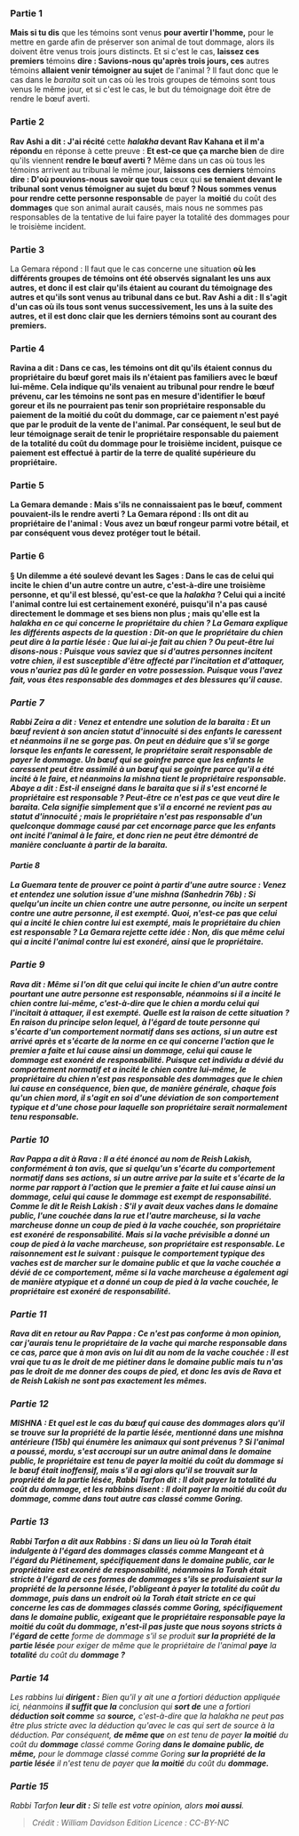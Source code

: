 
### Partie 1
<b>Mais si tu dis</b> que les témoins sont venus <b>pour avertir l'homme,</b> pour le mettre en garde afin de préserver son animal de tout dommage, alors ils doivent être venus trois jours distincts. Et si c'est le cas, <b>laissez ces premiers</b> témoins <b>dire : Savions-nous qu'après trois jours, ces</b> autres témoins <b>allaient venir témoigner au sujet</b> de l'animal ? Il faut donc que le cas dans le <i>baraita</i> soit un cas où les trois groupes de témoins sont tous venus le même jour, et si c'est le cas, le but du témoignage doit être de rendre le bœuf averti.

### Partie 2
<b>Rav Ashi a dit : J'ai récité</b> cette <b><i>halakha</i> devant Rav Kahana et il m'a répondu</b> en réponse à cette preuve : <b>Et est-ce que ça marche bien</b> de dire qu'ils viennent <b>rendre le bœuf averti ?</b> Même dans un cas où tous les témoins arrivent au tribunal le même jour, <b>laissons ces derniers</b> témoins <b>dire : D'où pouvions-nous savoir que tous</b> ceux qui <b>se tenaient devant le tribunal sont venus témoigner au sujet du bœuf ? Nous sommes venus pour rendre cette personne responsable</b> de payer la <b>moitié</b> du coût des <b>dommages</b> que son animal aurait causés, mais nous ne sommes pas responsables de la tentative de lui faire payer la totalité des dommages pour le troisième incident.

### Partie 3
La Gemara répond : Il faut que le cas concerne une situation <b>où les différents groupes de témoins <b>ont été</b> observés <b>signalant</b> les uns aux autres, et donc il est clair qu'ils étaient au courant du témoignage des autres et qu'ils sont venus au tribunal dans ce but. <b>Rav Ashi a dit :</b> Il s'agit d'un cas <b>où ils</b> tous <b>sont venus successivement,</b> les uns à la suite des autres, et il est donc clair que les derniers témoins sont au courant des premiers.

### Partie 4
<b>Ravina a dit :</b> Dans ce cas, les témoins ont dit qu'ils étaient <b>connus du propriétaire du <b>bœuf goret</b> mais</b> ils n'étaient <b>pas familiers avec le bœuf</b> lui-même. Cela indique qu'ils venaient au tribunal pour rendre le bœuf prévenu, car les témoins ne sont pas en mesure d'identifier le bœuf goreur et ils ne pourraient pas tenir son propriétaire responsable du paiement de la moitié du coût du dommage, car ce paiement n'est payé que par le produit de la vente de l'animal. Par conséquent, le seul but de leur témoignage serait de tenir le propriétaire responsable du paiement de la totalité du coût du dommage pour le troisième incident, puisque ce paiement est effectué à partir de la terre de qualité supérieure du propriétaire.

### Partie 5
La Gemara demande : <b>Mais</b> s'ils ne connaissaient pas le bœuf, <b>comment pouvaient-ils le rendre averti ?</b> La Gemara répond : <b>Ils ont dit</b> au propriétaire de l'animal : <b>Vous avez un bœuf rongeur parmi votre bétail, et</b> par conséquent <b>vous devez protéger tout le bétail.</b>

### Partie 6
§ <b>Un dilemme a été soulevé devant</b> les Sages : Dans le cas de <b>celui qui incite le chien d'un autre contre un autre,</b> c'est-à-dire une troisième personne, et qu'il est blessé, <b>qu'est-ce que</b> la <i>halakha</i> ? <b>Celui qui a incité</b> l'animal contre lui est <b>certainement exonéré,</b> puisqu'il n'a pas causé directement le dommage et ses biens non plus ; mais <b>qu'elle est la <i>halakha</b> en ce qui concerne le <b>propriétaire du chien ?</b> La Gemara explique les différents aspects de la question : <b>Dit-on</b> que le propriétaire du chien <b>peut dire à</b> la partie lésée : <b>Que lui ai-je fait</b> au chien ? <b>Ou peut-être lui disons-nous : Puisque vous saviez que si d'autres personnes incitent votre chien, il est susceptible</b> d'être <b>affecté</b> par l'<b>incitation</b> et d'attaquer, <b>vous n'auriez pas dû le garder</b> en votre possession. Puisque vous l'avez fait, vous êtes responsable des dommages et des blessures qu'il cause.

### Partie 7
<b>Rabbi Zeira a dit : Venez</b> et <b>entendre</b> une solution de la <i>baraita</i> : <b>Et</b> un bœuf revient à son ancien statut d'<b>innocuité</b> <b>si des enfants le caressent et</b> néanmoins <b>il ne se gorge pas.</b> On peut en déduire que <b>s'il se gorge</b> lorsque les enfants le caressent, le propriétaire serait <b>responsable</b> de payer le dommage. Un bœuf qui se goinfre parce que les enfants le caressent peut être assimilé à un bœuf qui se goinfre parce qu'il a été incité à le faire, et néanmoins la mishna tient le propriétaire responsable. <b>Abaye a dit : Est-il enseigné</b> dans le <i>baraita</i> que si <b>il s'est encorné</b> le propriétaire est <b>responsable ? Peut-être</b> ce n'est pas ce que veut dire le <i>baraita</i>. Cela signifie simplement que <b>s'il a encorné</b> ne revient <b>pas</b> au statut d'<b>innocuité</b> ; mais le propriétaire n'est <b>pas responsable</b> d'un quelconque dommage causé par <b>cet encornage</b> parce que les enfants ont incité l'animal à le faire, et donc rien ne peut être démontré de manière concluante à partir de la <i>baraita</i>.

#### Partie 8
La Guemara tente de prouver ce point à partir d'une autre source : <b>Venez</b> et <b>entendez</b> une solution issue d'une mishna (<i>Sanhedrin</i> 76b) : Si quelqu'un <b>incite un chien contre une autre</b> personne, ou <b>incite un serpent contre une autre</b> personne, il est <b>exempté. Quoi, n'est-ce pas que celui qui a incité</b> le chien contre lui est <b>exempté, mais</b> le <b>propriétaire du chien</b> est <b>responsable ?</b> La Gemara rejette cette idée : <b>Non, dis</b> que <b>même celui qui a incité</b> l'animal contre lui est <b>exonéré,</b> ainsi que le propriétaire.

### Partie 9
<b>Rava dit :</b> Même <b>si l'on dit</b> que celui qui <b>incite le chien d'un autre contre</b> pourtant <b>une autre</b> personne est <b>responsable,</b> néanmoins si <b>il a incité le chien contre lui-même,</b> c'est-à-dire que le chien a mordu celui qui l'incitait à attaquer, il est <b>exempté. Quelle est la raison</b> de cette situation ? En raison du principe selon lequel, à l'égard de <b>toute personne qui s'écarte</b> d'un comportement normatif dans ses actions, <b>si un autre est arrivé</b> après <b>et s'écarte</b> de la norme <b>en ce qui concerne</b> l'action que le premier a faite et lui cause ainsi un dommage, celui qui cause le dommage est <b>exonéré</b> de responsabilité. Puisque cet individu a dévié du comportement normatif et a incité le chien contre lui-même, le propriétaire du chien n'est pas responsable des dommages que le chien lui cause en conséquence, bien que, de manière générale, chaque fois qu'un chien mord, il s'agit en soi d'une déviation de son comportement typique et d'une chose pour laquelle son propriétaire serait normalement tenu responsable.

### Partie 10
<b>Rav Pappa a dit à Rava : Il a été énoncé au nom de Reish Lakish, conformément à ton</b> avis, que si quelqu'un s'écarte du comportement normatif dans ses actions, si un autre arrive par la suite et s'écarte de la norme par rapport à l'action que le premier a faite et lui cause ainsi un dommage, celui qui cause le dommage est exempt de responsabilité. <b>Comme le dit le Reish Lakish :</b> S'il y avait <b>deux vaches dans le domaine public, l'une couchée</b> dans la rue <b>et</b> l'autre <b>marcheuse,</b> si la vache <b>marcheuse</b> <b>donne un coup de pied</b> à la vache <b>couchée</b>, son propriétaire est <b>exonéré</b> de responsabilité. Mais si la vache <b>prévisible</b> a donné un coup de pied à la vache <b>marcheuse</b>, son propriétaire est <b>responsable.</b> Le raisonnement est le suivant : puisque le comportement typique des vaches est de marcher sur le domaine public et que la vache couchée a dévié de ce comportement, même si la vache marcheuse a également agi de manière atypique et a donné un coup de pied à la vache couchée, le propriétaire est exonéré de responsabilité.

### Partie 11
Rava <b>dit</b> en retour <b>au</b> Rav Pappa : Ce n'est pas conforme à mon opinion, car <b>j'aurais tenu</b> le propriétaire de la vache qui marche <b>responsable dans ce</b> cas, <b>parce que</b> à mon avis <b>on lui dit</b> au nom de la vache couchée : Il est vrai <b>que tu as le droit de me piétiner</b> dans le domaine public mais <b>tu n'as pas le droit de me donner des coups de pied,</b> et donc les avis de Rava et de Reish Lakish ne sont pas exactement les mêmes.

### Partie 12
<strong>MISHNA :</strong> <b>Et quel est</b> le cas du <b>bœuf qui cause des dommages</b> alors qu'il se trouve <b>sur la propriété de la partie lésée</b>, mentionné dans une mishna antérieure (15b) qui énumère les animaux qui sont prévenus ? Si l'animal <b>a poussé, mordu, s'est accroupi</b> sur un autre animal <b>dans le domaine public,</b> le propriétaire est tenu de <b>payer la moitié</b> du coût du <b>dommage</b> si le bœuf était inoffensif, mais s'il a agi alors qu'il se trouvait <b>sur la propriété de la partie lésée</b>, <b>Rabbi Tarfon dit : </b> Il doit payer la <b>totalité</b> du coût du <b>dommage, et les rabbins disent :</b> Il doit payer <b>la moitié</b> du coût du <b>dommage,</b> comme dans tout autre cas classé comme Goring.

### Partie 13
<b>Rabbi Tarfon a dit aux</b> Rabbins : <b>Si dans un lieu où</b> la Torah <b>était indulgente à l'égard</b> des dommages classés comme <b>Mangeant et à l'égard du Piétinement,</b> spécifiquement <b>dans le domaine public, car</b> le propriétaire <b>est exonéré</b> de responsabilité, néanmoins la Torah était <b>stricte à l'égard de ces</b> formes de dommages s'ils se produisaient <b>sur la propriété de la personne lésée</b>, l'obligeant à <b>payer</b> la <b>totalité</b> du coût du <b>dommage, </b> puis dans <b>un endroit où</b> la Torah <b>était stricte en ce qui concerne</b> les cas de dommages classés comme <b>Goring,</b> spécifiquement <b>dans le domaine public,</b> exigeant que le propriétaire responsable <b>paye la moitié</b> du coût du <b>dommage, n'est-il pas juste que nous</b> soyons stricts à l'égard de cette</b> forme de dommage s'il se produit <b>sur la propriété de la partie lésée</b> pour exiger de même que le propriétaire de l'animal <b>paye</b> la <b>totalité</b> du coût du <b>dommage ? </b>

### Partie 14
Les rabbins lui <b>dirigent :</b> Bien qu'il y ait une <i>a fortiori</i> déduction appliquée ici, néanmoins <b>il suffit que la</b> conclusion qui <b>sort de</b> une <i>a fortiori</i> <b>déduction soit comme</b> sa <b>source,</b> c'est-à-dire que la <i>halakha</i> ne peut pas être plus stricte avec la déduction qu'avec le cas qui sert de source à la déduction. Par conséquent, <b>de même que</b> on est tenu de payer <b>la moitié</b> du coût du <b>dommage</b> classé comme Goring <b>dans le domaine public, de même,</b> pour le dommage classé comme Goring <b>sur la propriété de la partie lésée</b> il n'est tenu de payer que <b>la moitié</b> du coût du <b>dommage.</b>

### Partie 15
Rabbi Tarfon <b>leur dit :</b> Si telle est votre opinion, alors <b>moi aussi</b>.

>Crédit : William Davidson Edition
>Licence : CC-BY-NC